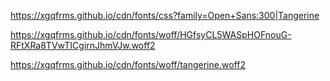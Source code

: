 https://xgqfrms.github.io/cdn/fonts/css?family=Open+Sans:300|Tangerine

https://xgqfrms.github.io/cdn/fonts/woff/HGfsyCL5WASpHOFnouG-RFtXRa8TVwTICgirnJhmVJw.woff2

https://xgqfrms.github.io/cdn/fonts/woff/tangerine.woff2
